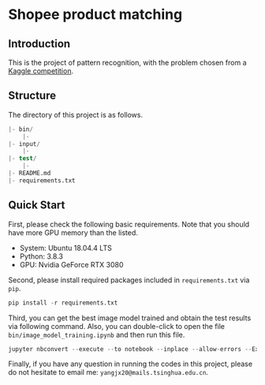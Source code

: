 # Shopee product matching

## Introduction

This is the project of pattern recognition, with the problem chosen from a [Kaggle competition](https://www.kaggle.com/c/shopee-product-matching/overview).

## Structure

The directory of this project is as follows.

```s
|- bin/
    |-
|- input/
    |- 
|- test/
    |-
|- README.md
|- requirements.txt
```

## Quick Start

First, please check the following basic requirements. Note that you should have more GPU memory than the listed.

+ System: Ubuntu 18.04.4 LTS
+ Python: 3.8.3
+ GPU: Nvidia GeForce RTX 3080

Second, please install required packages included in `requirements.txt` via `pip`.

```s
pip install -r requirements.txt
```

Third, you can get the best image model trained and obtain the test results via following command. Also, you can double-click to open the file `bin/image_model_training.ipynb` and then run this file.

```s
jupyter nbconvert --execute --to notebook --inplace --allow-errors --ExecutePreprocessor.timeout=-1 image_model_training.ipynb
```

Finally, if you have any question in running the codes in this project, please do not hesitate to email me: `yangjx20@mails.tsinghua.edu.cn`.
